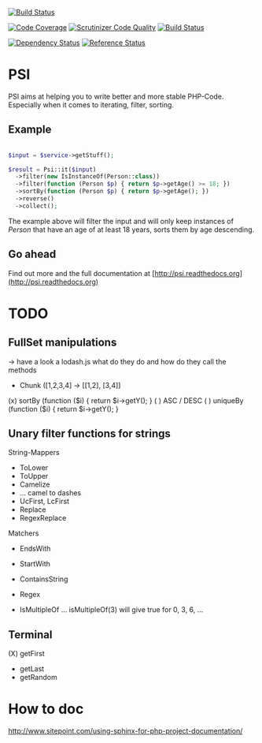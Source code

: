[![Build Status](https://travis-ci.org/PeekAndPoke/psi.svg?branch=master)](https://travis-ci.org/PeekAndPoke/psi)

[![Code Coverage](https://scrutinizer-ci.com/g/PeekAndPoke/psi/badges/coverage.png?b=master)](https://scrutinizer-ci.com/g/PeekAndPoke/psi/?branch=master)
[![Scrutinizer Code Quality](https://scrutinizer-ci.com/g/PeekAndPoke/psi/badges/quality-score.png?b=master)](https://scrutinizer-ci.com/g/PeekAndPoke/psi/?branch=master)
[![Build Status](https://scrutinizer-ci.com/g/PeekAndPoke/psi/badges/build.png?b=master)](https://scrutinizer-ci.com/g/PeekAndPoke/psi/build-status/master)

[![Dependency Status](https://www.versioneye.com/user/projects/554f4873f7db0d2f070001a0/badge.svg?style=flat)](https://www.versioneye.com/user/projects/554f4873f7db0d2f070001a0)
[![Reference Status](https://www.versioneye.com/php/peekandpoke:psi/reference_badge.svg?style=flat)](https://www.versioneye.com/php/peekandpoke:psi/references)

# PSI

PSI aims at helping you to write better and more stable PHP-Code. Especially when it comes to iterating, filter,
sorting.

## Example

```php
   
$input = $service->getStuff();

$result = Psi::it($input)
  ->filter(new IsInstanceOf(Person::class))
  ->filter(function (Person $p) { return $p->getAge() >= 18; })
  ->sortBy(function (Person $p) { return $p->getAge(); })
  ->reverse()
  ->collect();

```

The example above will filter the input and will only keep instances of *Person* that have an age of at least 18 years,
sorts them by age descending.

## Go ahead

Find out more and the full documentation at [http://psi.readthedocs.org](http://psi.readthedocs.org)

# TODO

## FullSet manipulations

-> have a look a lodash.js what do they do and how do they call the methods

- Chunk ([1,2,3,4] -> [[1,2], [3,4]]

(x) sortBy (function ($i) { return $i->getY(); }
  ( ) ASC / DESC 
( ) uniqueBy (function ($i) { return $i->getY(); }

## Unary filter functions for strings

String-Mappers
- ToLower
- ToUpper
- Camelize
- ... camel to dashes
- UcFirst, LcFirst
- Replace
- RegexReplace

Matchers
- EndsWith
- StartWith
- ContainsString
- Regex


- IsMultipleOf    ... isMultipleOf(3) will give true for 0, 3, 6, ...

## Terminal

(X) getFirst
- getLast
- getRandom



# How to doc

http://www.sitepoint.com/using-sphinx-for-php-project-documentation/
